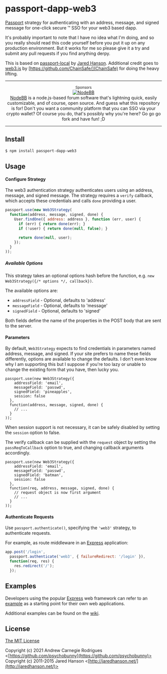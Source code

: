 # passport-dapp-web3

[Passport](http://passportjs.org/) strategy for authenticating with an address, message, and signed message for one-click secure :tm: SSO for your web3 based dapp.

It's probably important to note that I have no idea what I'm doing, and so you really should read this code yourself before you put it up on any production environment. But it works for me so please give it a try and submit any pull requests if you find anything derpy.

This is based on [passport-local](https://github.com/jaredhanson/passport-local) by [Jared Hanson](https://github.com/jaredhanson/). Additional credit goes to [web3.js](https://github.com/ChainSafe/web3.js/) by [https://github.com/ChainSafe/](ChainSafe) for doing the heavy lifting.


---

<p align="center">
  <sup>Sponsors</sup>
  <br>
  <a href="https://nodebb.org">
    <img src="https://raw.githubusercontent.com/NodeBB/NodeBB/master/public/images/logo.svg" alt="NodeBB" style="max-width:100%;">
  </a><br/>
  <a href="https://nodebb.org">NodeBB</a> is a node.js-based forum software that's lightning quick, easily customizable, and of course, open source. And guess what this repository is for! Don't you want a community platform that you can SSO via your crypto wallet? Of course you do, that's possibly why you're here? Go go go fork and have fun! ;D</a>
</p>

---


## Install

```bash
$ npm install passport-dapp-web3
```

## Usage

#### Configure Strategy

The web3 authentication strategy authenticates users using an address, message, and signed message. 
The strategy requires a `verify` callback, which accepts these
credentials and calls `done` providing a user.

```js
passport.use(new Web3Strategy(
  function(address, message, signed, done) {
    User.findOne({ address: address }, function (err, user) {
      if (err) { return done(err); }
      if (!user) { return done(null, false); }
      
      return done(null, user);
    });
  }
));
```

##### Available Options

This strategy takes an optional options hash before the function, e.g. `new Web3Strategy({/* options */, callback})`.

The available options are:

* `addressField` - Optional, defaults to 'address'
* `messageField` - Optional, defaults to 'message'
* `signedField` - Optional, defaults to 'signed'

Both fields define the name of the properties in the POST body that are sent to the server.

#### Parameters

By default, `Web3Strategy` expects to find credentials in parameters
named address, message, and signed. If your site prefers to name these fields
differently, options are available to change the defaults. I don't even
know why I am supporting this but I suppose if you're too lazy or unable to 
change the existing form that you have, then lucky you.

    passport.use(new Web3Strategy({
        addressField: 'email',
        messageField: 'passwd',
        signedField: 'pineapples',
        session: false
      },
      function(address, message, signed, done) {
        // ...
      }
    ));

When session support is not necessary, it can be safely disabled by
setting the `session` option to false.

The verify callback can be supplied with the `request` object by setting
the `passReqToCallback` option to true, and changing callback arguments
accordingly.

    passport.use(new Web3Strategy({
        addressField: 'email',
        messageField: 'passwd',
        signedField: 'batman',
        session: false
      },
      function(req, address, message, signed, done) {
        // request object is now first argument
        // ...
      }
    ));

#### Authenticate Requests

Use `passport.authenticate()`, specifying the `'web3'` strategy, to
authenticate requests.

For example, as route middleware in an [Express](http://expressjs.com/)
application:

```js
app.post('/login', 
  passport.authenticate('web3', { failureRedirect: '/login' }),
  function(req, res) {
    res.redirect('/');
  });
```

## Examples

Developers using the popular [Express](http://expressjs.com/) web framework can
refer to an [example](https://github.com/passport/express-4.x-local-example)
as a starting point for their own web applications.

Additional examples can be found on the [wiki](https://github.com/jaredhanson/passport-local/wiki/Examples).

## License

[The MIT License](http://opensource.org/licenses/MIT)

Copyright (c) 2021 Andrew Carnegie Rodrigues <[https://github.com/psychobunny](https://github.com/psychobunny)>
Copyright (c) 2011-2015 Jared Hanson <[http://jaredhanson.net/](http://jaredhanson.net/)>
